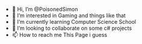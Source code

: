 - 👋 Hi, I’m @PoisonedSimon
- 👀 I’m interested in Gaming and things like that
- 🌱 I’m currently learning Computer Science School
- 💞️ I’m looking to collaborate on some c# projects
- 📫 How to reach me This Page i guess

<!---
PoisonedSimon/PoisonedSimon is a ✨ special ✨ repository because its `README.md` (this file) appears on your GitHub profile.
You can click the Preview link to take a look at your changes.
--->
